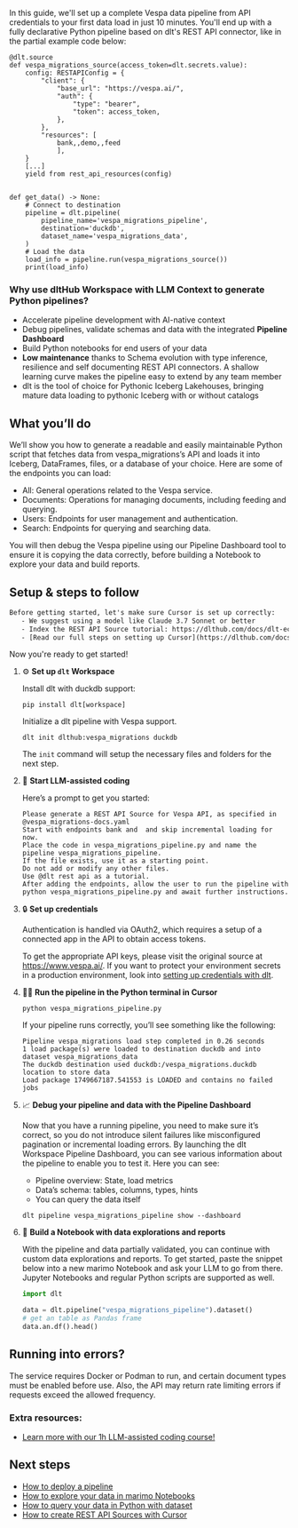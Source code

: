 In this guide, we'll set up a complete Vespa data pipeline from API credentials to your first data load in just 10 minutes. You'll end up with a fully declarative Python pipeline based on dlt's REST API connector, like in the partial example code below:

```python-outcome
@dlt.source
def vespa_migrations_source(access_token=dlt.secrets.value):
    config: RESTAPIConfig = {
        "client": {
            "base_url": "https://vespa.ai/",
            "auth": {
                "type": "bearer",
                "token": access_token,
            },
        },
        "resources": [
            bank,,demo,,feed
            ],
    }
    [...]
    yield from rest_api_resources(config)


def get_data() -> None:
    # Connect to destination
    pipeline = dlt.pipeline(
        pipeline_name='vespa_migrations_pipeline',
        destination='duckdb',
        dataset_name='vespa_migrations_data', 
    )
    # Load the data
    load_info = pipeline.run(vespa_migrations_source())
    print(load_info) 
```

### Why use dltHub Workspace with LLM Context to generate Python pipelines?

- Accelerate pipeline development with AI-native context
- Debug pipelines, validate schemas and data with the integrated **Pipeline Dashboard**
- Build Python notebooks for end users of your data
- **Low maintenance** thanks to Schema evolution with type inference, resilience and self documenting REST API connectors. A shallow learning curve makes the pipeline easy to extend by any team member
- dlt is the tool of choice for Pythonic Iceberg Lakehouses, bringing mature data loading to pythonic Iceberg with or without catalogs

## What you’ll do

We’ll show you how to generate a readable and easily maintainable Python script that fetches data from vespa_migrations’s API and loads it into Iceberg, DataFrames, files, or a database of your choice. Here are some of the endpoints you can load:

- All: General operations related to the Vespa service.
- Documents: Operations for managing documents, including feeding and querying.
- Users: Endpoints for user management and authentication.
- Search: Endpoints for querying and searching data.

You will then debug the Vespa pipeline using our Pipeline Dashboard tool to ensure it is copying the data correctly, before building a Notebook to explore your data and build reports.

## Setup & steps to follow

```default
Before getting started, let's make sure Cursor is set up correctly:
   - We suggest using a model like Claude 3.7 Sonnet or better
   - Index the REST API Source tutorial: https://dlthub.com/docs/dlt-ecosystem/verified-sources/rest_api/ and add it to context as **@dlt rest api**
   - [Read our full steps on setting up Cursor](https://dlthub.com/docs/dlt-ecosystem/llm-tooling/cursor-restapi#23-configuring-cursor-with-documentation)
```

Now you're ready to get started!

1. ⚙️ **Set up `dlt` Workspace**
    
    Install dlt with duckdb support:
    ```shell
    pip install dlt[workspace]
    ```

    Initialize a dlt pipeline with Vespa support.
    ```shell
    dlt init dlthub:vespa_migrations duckdb
    ```

    The `init` command will setup the necessary files and folders for the next step.
    
2. 🤠 **Start LLM-assisted coding**
    
    Here’s a prompt to get you started:
    
    ```prompt
    Please generate a REST API Source for Vespa API, as specified in @vespa_migrations-docs.yaml 
    Start with endpoints bank and  and skip incremental loading for now. 
    Place the code in vespa_migrations_pipeline.py and name the pipeline vespa_migrations_pipeline. 
    If the file exists, use it as a starting point. 
    Do not add or modify any other files. 
    Use @dlt rest api as a tutorial. 
    After adding the endpoints, allow the user to run the pipeline with python vespa_migrations_pipeline.py and await further instructions.
    ```

    
3. 🔒 **Set up credentials** 
    
    Authentication is handled via OAuth2, which requires a setup of a connected app in the API to obtain access tokens.
    
    To get the appropriate API keys, please visit the original source at https://www.vespa.ai/.
    If you want to protect your environment secrets in a production environment, look into [setting up credentials with dlt](https://dlthub.com/docs/walkthroughs/add_credentials).
    
4. 🏃‍♀️ **Run the pipeline in the Python terminal in Cursor**
    
    ```shell
    python vespa_migrations_pipeline.py
    ```
    
    If your pipeline runs correctly, you’ll see something like the following:
    
    ```shell
    Pipeline vespa_migrations load step completed in 0.26 seconds
    1 load package(s) were loaded to destination duckdb and into dataset vespa_migrations_data
    The duckdb destination used duckdb:/vespa_migrations.duckdb location to store data
    Load package 1749667187.541553 is LOADED and contains no failed jobs
    ```
    
5. 📈 **Debug your pipeline and data with the Pipeline Dashboard**

    Now that you have a running pipeline, you need to make sure it’s correct, so you do not introduce silent failures like misconfigured pagination or incremental loading errors. By launching the dlt Workspace Pipeline Dashboard, you can see various information about the pipeline to enable you to test it. Here you can see:
    - Pipeline overview: State, load metrics
    - Data’s schema: tables, columns, types, hints
    - You can query the data itself
    
    ```shell
    dlt pipeline vespa_migrations_pipeline show --dashboard
    ```
    
6. 🐍 **Build a Notebook with data explorations and reports**

    With the pipeline and data partially validated, you can continue with custom data explorations and reports. To get started, paste the snippet below into a new marimo Notebook and ask your LLM to go from there. Jupyter Notebooks and regular Python scripts are supported as well.

    
    ```python
    import dlt

   data = dlt.pipeline("vespa_migrations_pipeline").dataset()
   # get an table as Pandas frame
   data.an.df().head()
    ```

## Running into errors?

The service requires Docker or Podman to run, and certain document types must be enabled before use. Also, the API may return rate limiting errors if requests exceed the allowed frequency.

### Extra resources:

- [Learn more with our 1h LLM-assisted coding course!](https://www.youtube.com/watch?v=GGid70rnJuM)

## Next steps

- [How to deploy a pipeline](https://dlthub.com/docs/walkthroughs/deploy-a-pipeline)
- [How to explore your data in marimo Notebooks](https://dlthub.com/docs/general-usage/dataset-access/marimo)
- [How to query your data in Python with dataset](https://dlthub.com/docs/general-usage/dataset-access/dataset)
- [How to create REST API Sources with Cursor](https://dlthub.com/docs/dlt-ecosystem/llm-tooling/cursor-restapi)